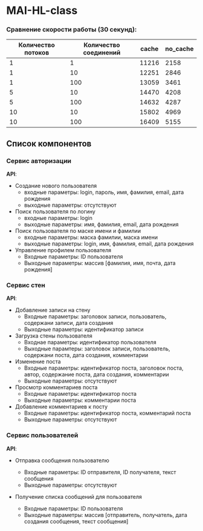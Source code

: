 # MAI-HL-class

### Сравнение скорости работы (30 секунд): 

| Количество потоков | Количество соединений | cache | no_cache |
|--------------------|-----------------------|-------|----------|
| 1                  | 1                     | 11216 | 2158     |
| 1                  | 10                    | 12251 | 2846     |
| 1                  | 100                   | 13059 | 3461     |
| 5                  | 10                    | 14470 | 4208     |
| 5                  | 100                   | 14632 | 4287     |
| 10                 | 10                    | 15802 | 4969     |
| 10                 | 100                   | 16409 | 5155     |

## Список компонентов  

### Сервис авторизации
**API**:
-	Создание нового пользователя
      - входные параметры: login, пароль, имя, фамилия, email, дата рождения
      - выходные параметры: отсутствуют
-	Поиск пользователя по логину
     - входные параметры:  login
     - выходные параметры: имя, фамилия, email, дата рождения
-	Поиск пользователя по маске имени и фамилии
     - входные параметры: маска фамилии, маска имени
     - выходные параметры: login, имя, фамилия, email, дата рождения
- Управление профилем пользователя
  - Входные параметры: ID пользователя
  - Выходные параметры: массив [фамилия, имя, почта, дата рождения]

### Сервис стен
**API**:
- Добавление записи на стену
  - Входные параметры: заголовок записи, пользователь, содержани записи, дата создания
  - Выходные параметры: идентификатор записи
- Загрузка стены пользователя
  - Входнае параметры: идентификатор пользователя
  - Выходные парамтеры: заголовок записи, пользователь, содержани поста, дата создания, комментарии
- Изменение поста
  - Входные параметры: идентификатор поста, заголовок поста, автор, содержание поста, дата создания, комментарии
  - Выходные параметры: отсутствуют
- Просмотр комментариев поста
  - Входные параметры: идентификатор поста
  - Выходные параметры: комментарии поста
- Добавление комментариев к посту
  - Входные параметры: идентификатор поста, комментарий поста
  - Выходные параметры: отсутствуют

### Сервис пользователей
**API**:
- Отправка сообщения пользователю
  - Входные параметры: ID отправителя, ID получателя, текст сообщения
  - Выходные параметры: отсутствуют

- Получение списка сообщений для пользователя
  - Входные параметры: ID пользователя
  - Выходные параметры: массив [отправитель, получатель, дата создания сообщения, текст сообщения]